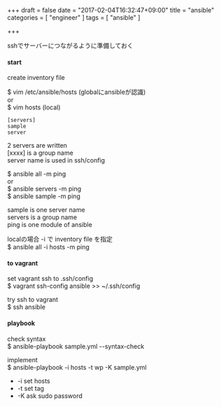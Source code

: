 +++
draft = false
date = "2017-02-04T16:32:47+09:00"
title = "ansible"
categories = [ "engineer" ]
tags = [ "ansible" ]

+++

sshでサーバーにつながるように準備しておく

#### start

create inventory file  

$ vim /etc/ansible/hosts (globalにansibleが認識)  
or  
$ vim hosts (local)  

```
[servers]
sample
server
```

2 servers are written  
[xxxx] is a group name  
server name is used in ssh/config  

$ ansible all -m ping  
or  
$ ansible servers -m ping  
$ ansible sample -m ping  

sample is one server name  
servers is a group name  
ping is one module of ansible  

localの場合 -i で inventory file を指定  
$ ansible all -i hosts -m ping  

#### to vagrant

set vagrant ssh to .ssh/config  
$ vagrant ssh-config ansible >> ~/.ssh/config  

try ssh to vagrant  
$ ssh ansible  

#### playbook

check syntax  
$ ansible-playbook sample.yml --syntax-check  

implement  
$ ansible-playbook -i hosts -t wp -K sample.yml  

- -i set hosts
- -t set tag
- -K ask sudo password

